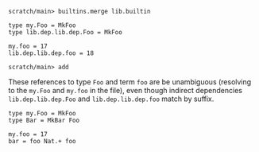 ```ucm:hide
scratch/main> builtins.merge lib.builtin
```

```unison
type my.Foo = MkFoo
type lib.dep.lib.dep.Foo = MkFoo

my.foo = 17
lib.dep.lib.dep.foo = 18
```

```ucm
scratch/main> add
```

These references to type `Foo` and term `foo` are be unambiguous (resolving to the `my.Foo` and `my.foo` in the
file), even though indirect dependencies `lib.dep.lib.dep.Foo` and `lib.dep.lib.dep.foo` match by suffix.

```unison
type my.Foo = MkFoo
type Bar = MkBar Foo
```

```unison
my.foo = 17
bar = foo Nat.+ foo
```

